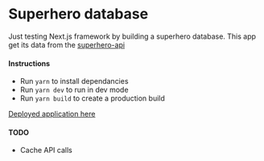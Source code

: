 # Superhero database

Just testing Next.js framework by building a superhero database.
This app get its data from the [superhero-api](https://akabab.github.io/superhero-api/api/)

#### Instructions
- Run `yarn` to install dependancies
- Run `yarn dev` to run in dev mode
- Run `yarn build` to create a production build

[Deployed application here](https://sharp-brown-a31e87.netlify.app/)

#### TODO 
- Cache API calls